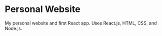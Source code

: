 # Personal Website

My personal website and first React app. Uses React.js, HTML, CSS, and Node.js.
